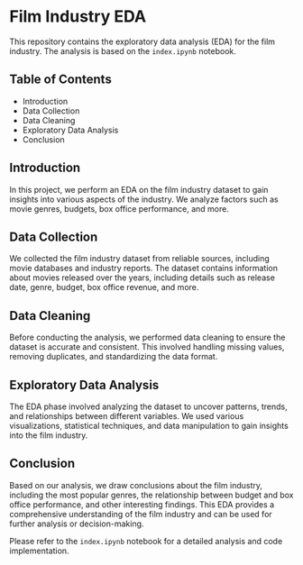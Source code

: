 # Film Industry EDA

This repository contains the exploratory data analysis (EDA) for the film industry. The analysis is based on the `index.ipynb` notebook.

## Table of Contents
- Introduction
- Data Collection
- Data Cleaning
- Exploratory Data Analysis
- Conclusion

## Introduction
In this project, we perform an EDA on the film industry dataset to gain insights into various aspects of the industry. We analyze factors such as movie genres, budgets, box office performance, and more.

## Data Collection
We collected the film industry dataset from reliable sources, including movie databases and industry reports. The dataset contains information about movies released over the years, including details such as release date, genre, budget, box office revenue, and more.

## Data Cleaning
Before conducting the analysis, we performed data cleaning to ensure the dataset is accurate and consistent. This involved handling missing values, removing duplicates, and standardizing the data format.

## Exploratory Data Analysis
The EDA phase involved analyzing the dataset to uncover patterns, trends, and relationships between different variables. We used various visualizations, statistical techniques, and data manipulation to gain insights into the film industry.

## Conclusion
Based on our analysis, we draw conclusions about the film industry, including the most popular genres, the relationship between budget and box office performance, and other interesting findings. This EDA provides a comprehensive understanding of the film industry and can be used for further analysis or decision-making.

Please refer to the `index.ipynb` notebook for a detailed analysis and code implementation.
